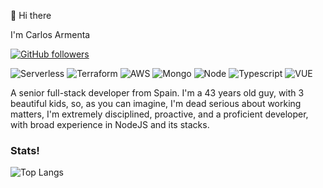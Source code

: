👋 Hi there 

I'm Carlos Armenta
<!---
[![Twitter](https://img.shields.io/twitter/follow/TadeoArmenta.svg?style=social&label=@TadeoArmenta)](https://twitter.com/TadeoArmenta)
--->
[![GitHub followers](https://img.shields.io/github/followers/cgtarmenta?style=social)](https://github.com/cgtarmenta)

![Serverless](https://img.shields.io/badge/Serverless-%23FFFFFF?logo=serverless&logoColor=red&style=for-the-badge)
![Terraform](https://img.shields.io/badge/terraform-%23FFFFFF?logo=terraform&logoColor=purple&style=for-the-badge)
![AWS](https://img.shields.io/badge/AWS-%23FFFFFF?logo=amazon-aws&logoColor=orange&style=for-the-badge)
![Mongo](https://img.shields.io/badge/mongodb-%23FFFFFF?logo=mongodb&logoColor=green&style=for-the-badge)
![Node](https://img.shields.io/badge/Node-%23FFFFFF?logo=nodedotjs&logoColor=green&style=for-the-badge)
![Typescript](https://img.shields.io/badge/typescript%20-%23FFFFFF.svg?&style=for-the-badge&logo=typescript&logoColor=blue)
![VUE](https://img.shields.io/badge/VUE-%23FFFFFF?logo=vue.js&logoColor=green&style=for-the-badge)





A senior full-stack developer from Spain. I'm a 43 years old guy, with 3 beautiful kids, so, as you can imagine, I'm dead serious about working matters, I'm extremely disciplined, proactive, and a proficient developer, with broad experience in NodeJS and its stacks.

<!---
- Take a look at [my website, tadeoarmenta.com](https://tadeoarmenta.com)!
- 💼  Find me on [Upwork](https://www.upwork.com/fl/tadeoarmenta 'Upwork')
--->

<!--
- 🔭 I’m currently working on ...
- 🌱 I’m currently learning ...
- 👯 I’m looking to collaborate on ...
- 🤔 I’m looking for help with ...
- 💬 Ask me about ...
- 📫 How to reach me: ...
- 😄 Pronouns: ...
- ⚡ Fun fact: ...
-->
### Stats!
<!---
![Tadeo's GitHub stats](https://github-readme-stats.vercel.app/api?username=TadeoArmenta&count_private=true&show_icons=true&theme=dark)
--->
![Top Langs](https://github-readme-stats.vercel.app/api/top-langs/?username=cgtarmenta&layout=compact&theme=dark&hide=C,PHP,Objective-C,Assembly,CSS,Makefile&langs_count=8)
